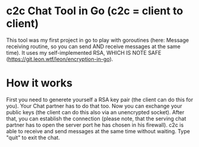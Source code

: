 # c2c Chat Tool in Go (c2c = client to client)

This tool was my first project in go to play with goroutines (here: Message receiving routine, so you can send AND receive messages at the same time).
It uses my self-implemented RSA, WHICH IS NOTE SAFE (https://git.leon.wtf/leon/encryption-in-go).

# How it works

First you need to generete yourself a RSA key pair (the client can do this for you). Your Chat partner has to do that too.
Now you can exchange your public keys (the client can do this also via an unencrypted socket).
After that, you can establish the connection (please note, that the serving chat partner has to open the server port he has chosen in his firewall).
c2c is able to receive and send messages at the same time without waiting. Type "quit" to exit the chat.